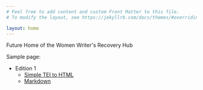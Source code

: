 ```yaml
---
# Feel free to add content and custom Front Matter to this file.
# To modify the layout, see https://jekyllrb.com/docs/themes/#overriding-theme-defaults

layout: home
---
```


Future Home of the Women Writer's Recovery Hub

Sample page: 

* Edition 1 
    * [Simple TEI to HTML](Edition1/Metzerott_ch1.html)
    * [Markdown](Edition1/chapter1_markdown.html)
